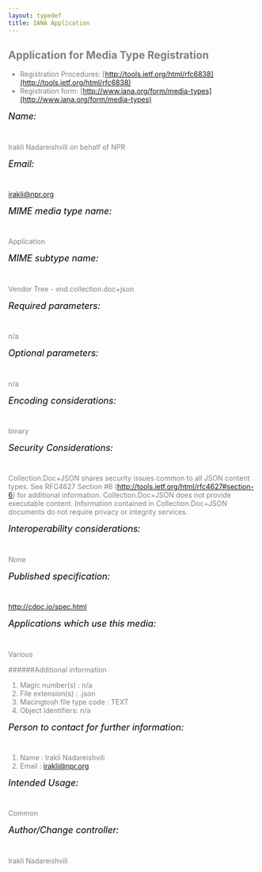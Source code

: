 ```yaml
---
layout: typedef
title: IANA Application
---
```


<style>
*, body, p, li {
  color: gray;
}

h6 {
  font-size: 1.3em;
  margin-top: 10px;
  color: black;
}

h6:after { content: ":" }
</style>

## Application for Media Type Registration

- Registration Procedures: [http://tools.ietf.org/html/rfc6838](http://tools.ietf.org/html/rfc6838)
- Registration form: [http://www.iana.org/form/media-types](http://www.iana.org/form/media-types)

<!-- - Example registration: [http://www.rfc-editor.org/rfc/rfc4735.txt](http://www.rfc-editor.org/rfc/rfc4735.txt) -->

###### Name

Irakli Nadareishvili on behalf of NPR

###### Email

irakli@npr.org

###### MIME media type name

Application


###### MIME subtype name

Vendor Tree - vnd.collection.doc+json


###### Required parameters

n/a

###### Optional parameters

n/a

###### Encoding considerations

binary

###### Security Considerations

Collection.Doc+JSON shares security issues common to all JSON content types. See RFC4627 Section #6 (http://tools.ietf.org/html/rfc4627#section-6) for additional information. Collection.Doc+JSON does not provide executable content. Information contained in Collection.Doc+JSON documents do not require
privacy or integrity services.

###### Interoperability considerations

None

###### Published specification

http://cdoc.io/spec.html

###### Applications which use this media

Various

######Additional information

1. Magic number(s) : n/a
2. File extension(s) : .json
3. Macingtosh file type code : TEXT
4. Object Identifiers: n/a

###### Person to contact for further information

1. Name : Irakli Nadareishvili
2. Email : irakli@npr.org

###### Intended Usage

Common

###### Author/Change controller

Irakli Nadareishvili